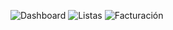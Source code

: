 ![Dashboard](https://github.com/user-attachments/assets/599c0e14-9979-41aa-998e-7617c71a0a2b)
![Listas](https://github.com/user-attachments/assets/8afca137-804e-40d1-a5a6-c547e2ca986d)
![Facturación](https://github.com/user-attachments/assets/65d4c972-8ddb-4a20-97ec-716e95dbef92)


